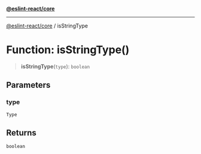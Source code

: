 [**@eslint-react/core**](../README.md)

***

[@eslint-react/core](../README.md) / isStringType

# Function: isStringType()

> **isStringType**(`type`): `boolean`

## Parameters

### type

`Type`

## Returns

`boolean`
